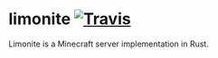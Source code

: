 # limonite [![Travis](https://img.shields.io/travis/rust-lang/rust.svg?style=flat-square)](https://travis-ci.org/iTXTech/limonite)

Limonite is a Minecraft server implementation in Rust.